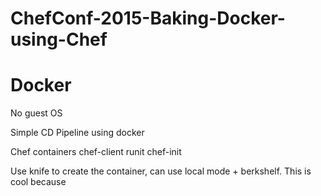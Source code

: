 # ChefConf-2015-Baking-Docker-using-Chef

# Docker
No guest OS

Simple CD Pipeline using docker

Chef containers
chef-client
runit
chef-init

Use knife to create the container, can use local mode + berkshelf. This is cool because 
